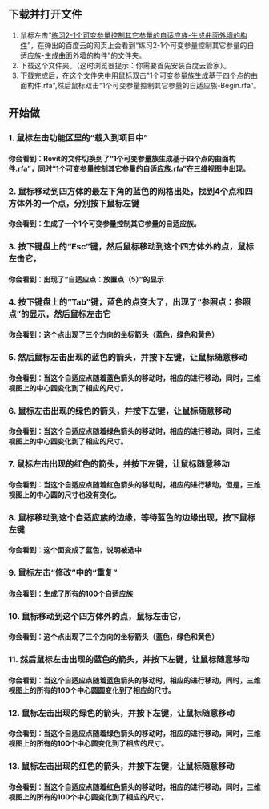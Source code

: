 ## 下载并打开文件

1. 鼠标左击“[练习2-1个可变参量控制其它参量的自适应族-生成曲面外墙的构件](http://pan.baidu.com/s/1c1uLdfE)”，在弹出的百度云的网页上会看到“练习2-1个可变参量控制其它参量的自适应族-生成曲面外墙的构件”的文件夹。
2. 下载这个文件夹。（这时浏览器提示：你需要首先安装百度云管家）。
3. 下载完成后，在这个文件夹中用鼠标双击"1个可变参量族生成基于四个点的曲面构件.rfa",然后鼠标双击“1个可变参量控制其它参量的自适应族-Begin.rfa”。

## 开始做

### 1. 鼠标左击功能区里的“载入到项目中”


#### 你会看到：Revit的文件切换到了“1个可变参量族生成基于四个点的曲面构件.rfa”，同时“1个可变参量控制其它参量的自适应族.rfa”在三维视图中出现。

### 2. 鼠标移动到四方体的最左下角的蓝色的网格出处，找到4个点和四方体外的一个点，分别按下鼠标左键


#### 你会看到：生成了一个1个可变参量控制其它参量的自适应族。

### 3. 按下键盘上的“Esc”键，然后鼠标移动到这个四方体外的点，鼠标左击它，


#### 你会看到：出现了“自适应点：放置点（5）”的显示

### 4. 按下键盘上的“Tab”键，蓝色的点变大了，出现了“参照点：参照点”的显示，然后鼠标左击它


#### 你会看到：这个点出现了三个方向的坐标箭头（蓝色，绿色和黄色）

### 5. 然后鼠标左击出现的蓝色的箭头，并按下左键，让鼠标随意移动


#### 你会看到：当这个自适应点随着蓝色箭头的移动时，相应的进行移动，同时，三维视图上的中心圆变化到了相应的尺寸。

### 6. 鼠标左击出现的绿色的箭头，并按下左键，让鼠标随意移动


#### 你会看到：当这个自适应点随着绿色箭头的移动时，相应的进行移动，同时，三维视图上的中心圆变化到了相应的尺寸。

### 7. 鼠标左击出现的红色的箭头，并按下左键，让鼠标随意移动


#### 你会看到：当这个自适应点随着红色箭头的移动时，相应的进行移动，但是，三维视图上的中心圆的尺寸也没有变化。

### 8. 鼠标移动到这个自适应族的边缘，等待蓝色的边缘出现，按下鼠标左键


#### 你会看到：这个面变成了蓝色，说明被选中

### 9. 鼠标左击“修改”中的“重复”


#### 你会看到：生成了所有的100个自适应族

### 10. 鼠标移动到这个四方体外的点，鼠标左击它，


#### 你会看到：这个点出现了三个方向的坐标箭头（蓝色，绿色和黄色）

### 11. 然后鼠标左击出现的蓝色的箭头，并按下左键，让鼠标随意移动


#### 你会看到：当这个自适应点随着蓝色箭头的移动时，相应的进行移动，同时，三维视图上的所有的100个中心圆圆变化到了相应的尺寸。

### 12. 鼠标左击出现的绿色的箭头，并按下左键，让鼠标随意移动


#### 你会看到：当这个自适应点随着绿色箭头的移动时，相应的进行移动，同时，三维视图上的所有的100个中心圆变化到了相应的尺寸。

### 13. 鼠标左击出现的红色的箭头，并按下左键，让鼠标随意移动


#### 你会看到：当这个自适应点随着红色箭头的移动时，相应的进行移动，同时，三维视图上的所有的100个中心圆变化到了相应的尺寸。







